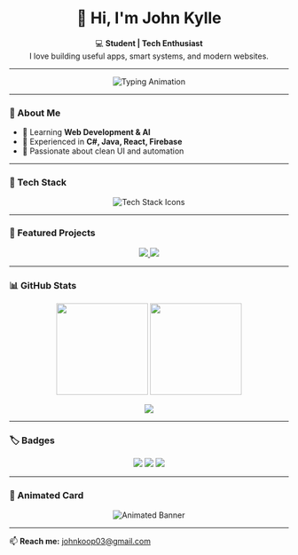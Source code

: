 <h1 align="center">👋 Hi, I'm John Kylle</h1>
<p align="center">
  💻 <strong>Student | Tech Enthusiast</strong><br/>
  I love building useful apps, smart systems, and modern websites.
</p>

---

<p align="center">
  <img src="https://readme-typing-svg.herokuapp.com?font=Poppins&size=22&duration=3000&pause=800&color=70A4FC&center=true&vCenter=true&width=500&lines=Full+Stack+Developer;C%23+%7C+React+%7C+Firebase;Always+Learning+New+Things+💡" alt="Typing Animation" />
</p>

---

### 🧠 About Me
- 🔹 Learning **Web Development & AI**  
- 🔹 Experienced in **C#, Java, React, Firebase**  
- 🔹 Passionate about clean UI and automation  

---

### 🚀 Tech Stack
<p align="center">
  <img src="https://skillicons.dev/icons?i=html,css,js,react,firebase,java,csharp,git,github,vscode" alt="Tech Stack Icons" />
</p>

---

### 🌟 Featured Projects
<div align="center">
  <a href="https://github.com/johno948/smart-quiz" target="_blank">
    <img src="https://github-readme-stats.vercel.app/api/pin/?username=johno948&repo=smart-quiz&theme=tokyonight&border_radius=12" />
  </a>
  <a href="https://github.com/johno948/school-management-system" target="_blank">
    <img src="https://github-readme-stats.vercel.app/api/pin/?username=johno948&repo=school-management-system&theme=tokyonight&border_radius=12" />
  </a>
</div>

---

### 📊 GitHub Stats
<p align="center">
  <img src="https://github-readme-stats.vercel.app/api?username=johno948&show_icons=true&theme=tokyonight&hide_border=true&border_radius=12" height="165" />
  <img src="https://github-readme-streak-stats.herokuapp.com/?user=johno948&theme=tokyonight&hide_border=true&border_radius=12" height="165" />
</p>

<p align="center">
  <img src="https://github-readme-stats.vercel.app/api/top-langs/?username=johno948&layout=compact&theme=tokyonight&hide_border=true&border_radius=12" />
</p>

---

### 🏷️ Badges
<p align="center">
  <img src="https://img.shields.io/badge/Full%20Stack-Developer-blueviolet?style=for-the-badge" />
  <img src="https://img.shields.io/badge/Made%20with-%E2%9D%A4%EF%B8%8F%20by%20John%20Kylle-red?style=for-the-badge" />
  <img src="https://img.shields.io/badge/Open%20Source-Contributor-brightgreen?style=for-the-badge" />
</p>

---

### 🎨 Animated Card
<p align="center">
  <img src="https://svg-banners.vercel.app/api?type=glitch&text1=John%20Kylle%20👨‍💻&width=800&height=180" alt="Animated Banner" />
</p>

---

📫 **Reach me:** [johnkoop03@gmail.com](mailto:johnkoop03@gmail.com)
